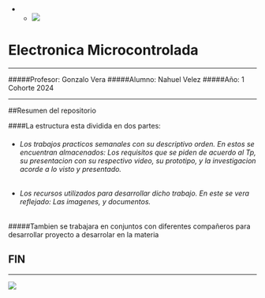- - ![](https://encrypted-tbn0.gstatic.com/images?q=tbn:ANd9GcT93k_IB58yrqU35nkrenk7t3-pKrO2PDzidQ&s)
# Electronica Microcontrolada 
- - - 

#####Profesor:  Gonzalo Vera
#####Alumno: Nahuel Velez
#####Año: 1 Cohorte 2024
- - - -
##Resumen del repositorio

####La estructura esta dividida en dos partes:
- ###### Los trabajos practicos semanales con su descriptivo orden. En estos se encuentran almacenados: Los requisitos que se piden de acuerdo al Tp, su presentacion con su respectivo video, su prototipo, y la investigacion acorde a lo visto y presentado.
- ###### Los recursos utilizados para desarrollar dicho trabajo. En este se vera reflejado: Las imagenes, y documentos.

#####Tambien se trabajara en conjuntos con diferentes compañeros para desarrollar proyecto a desarrolar en la materia
## FIN
- - - 




![](https://acceso.ispc.edu.ar/pluginfile.php/160506/course/section/22196/Prueba%20ISPC%20portada%202024.jpg)
